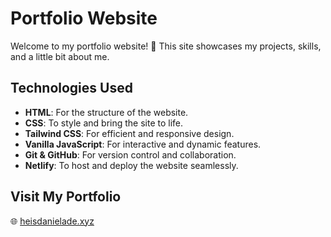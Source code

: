 # Portfolio Website
Welcome to my portfolio website! 🌟 This site showcases my projects, skills, and a little bit about me.

## Technologies Used

- **HTML**: For the structure of the website.  
- **CSS**: To style and bring the site to life.  
- **Tailwind CSS**: For efficient and responsive design.  
- **Vanilla JavaScript**: For interactive and dynamic features.  
- **Git & GitHub**: For version control and collaboration.  
- **Netlify**: To host and deploy the website seamlessly.  

## Visit My Portfolio  

🌐 [heisdanielade.xyz](https://heisdanielade.xyz)
